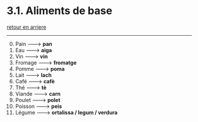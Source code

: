 # 3.1. Aliments de base

[retour en arriere](../../../menu_fiches.md)

---

0. Pain  ---> **pan**
1. Eau  ---> **aiga**
2. Vin  ---> **vin**
3. Fromage  ---> **fromatge**
4. Pomme  ---> **poma**
5. Lait  ---> **lach**
6. Café  ---> **cafè**
7. Thé  ---> **tè**
8. Viande  ---> **carn**
9. Poulet  ---> **polet**
10. Poisson  ---> **peis**
11. Légume  ---> **ortalissa / legum / verdura**